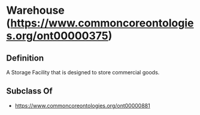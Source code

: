 # Warehouse (https://www.commoncoreontologies.org/ont00000375)

## Definition
A Storage Facility that is designed to store commercial goods.

## Subclass Of
- https://www.commoncoreontologies.org/ont00000881

